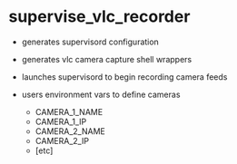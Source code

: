 # supervise_vlc_recorder

- generates supervisord configuration

- generates vlc camera capture shell wrappers

- launches supervisord to begin recording camera feeds

- users environment vars to define cameras
  - CAMERA_1_NAME
  - CAMERA_1_IP
  - CAMERA_2_NAME
  - CAMERA_2_IP
  - [etc]
